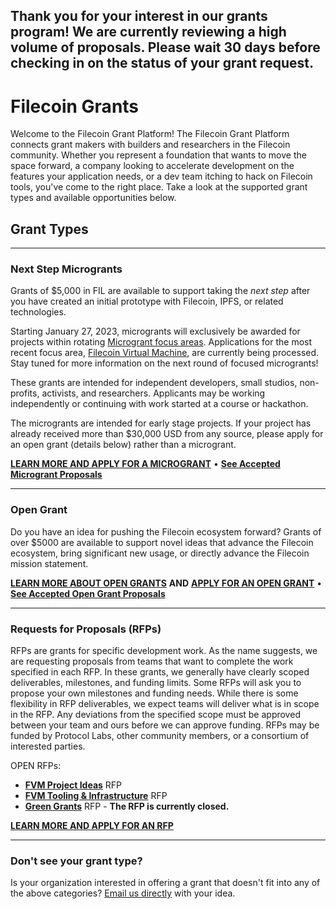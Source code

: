 ## Thank you for your interest in our grants program! We are currently reviewing a high volume of proposals. Please wait 30 days before checking in on the status of your grant request.

# Filecoin Grants


Welcome to the Filecoin Grant Platform! The Filecoin Grant Platform connects grant makers with builders and researchers in the Filecoin community. Whether you represent a foundation that wants to move the space forward, a company looking to accelerate development on the features your application needs, or a dev team itching to hack on Filecoin tools, you've come to the right place. Take a look at the supported grant types and available opportunities below.

## Grant Types

---

### Next Step Microgrants
Grants of $5,000 in FIL are available to support taking the _next step_ after you have created an initial prototype with Filecoin, IPFS, or related technologies.

Starting January 27, 2023, microgrants will exclusively be awarded for projects within rotating [Microgrant focus areas](https://github.com/filecoin-project/devgrants/blob/master/microgrants/microgrants.md#focus-areas). Applications for the most recent focus area, [Filecoin Virtual Machine](https://fvm.filecoin.io/), are currently being processed. Stay tuned for more information on the next round of focused microgrants!

<!-- KEEP THIS BLURB FOR RE-OPENING -->
<!-- If you have (1) a working prototype that (2) matches the current focus area and (3) concrete _next steps_ for your project, consider applying for a microgrant! -->


These grants are intended for independent developers, small studios, non-profits, activists, and researchers. Applicants may be working independently or continuing with work started at a course or hackathon. 

The microgrants are intended for early stage projects. If your project has already received more than $30,000 USD from any source, please apply for an open grant (details below) rather than a microgrant.

[**LEARN MORE AND APPLY FOR A MICROGRANT**](https://github.com/filecoin-project/devgrants/blob/master/microgrants/microgrants.md) • [**See Accepted Microgrant Proposals**](https://github.com/filecoin-project/devgrants/blob/master/microgrants/accepted-microgrant-applications.md) 

---

### Open Grant
Do you have an idea for pushing the Filecoin ecosystem forward? Grants of over $5000 are available to support novel ideas that advance the Filecoin ecosystem, bring significant new usage, or directly advance the Filecoin mission statement.


[**LEARN MORE ABOUT OPEN GRANTS**](https://github.com/filecoin-project/devgrants/tree/master/open-grants) **AND** [**APPLY FOR AN OPEN GRANT**](https://github.com/filecoin-project/devgrants/issues/new?assignees=&labels=&template=open-grant-application.md&title=) • [**See Accepted Open Grant Proposals**](https://github.com/filecoin-project/devgrants/blob/master/open-grants/accepted-open-grant-applications.md)


---

### Requests for Proposals (RFPs)
RFPs are grants for specific development work. As the name suggests, we are requesting proposals from teams that want to complete the work specified in each RFP. In these grants, we generally have clearly scoped deliverables, milestones, and funding limits. Some RFPs will ask you to propose your own milestones and funding needs. While there is some flexibility in RFP deliverables, we expect teams will deliver what is in scope in the RFP. Any deviations from the specified scope must be approved between your team and ours before we can approve funding. RFPs may be funded by Protocol Labs, other community members, or a consortium of interested parties.

OPEN RFPs:


* [**FVM Project Ideas**](https://github.com/filecoin-project/devgrants/blob/master/rfps/fvm-rfp-ideas.md) RFP
* [**FVM Tooling & Infrastructure**](https://github.com/filecoin-project/devgrants/blob/master/rfps/fvm-open-tools-infra.md) RFP
* [**Green Grants**](https://github.com/filecoin-project/devgrants/blob/master/rfps/green-grants.md) RFP - **The RFP is currently closed.**

[**LEARN MORE AND APPLY FOR AN RFP**](https://github.com/filecoin-project/devgrants/blob/master/README.md#submit-a-proposal-for-an-rfp)

---

### Don't see your grant type?
Is your organization interested in offering a grant that doesn't fit into any of the above categories? [Email us directly](mailto:grants@filecoin.org) with your idea.

